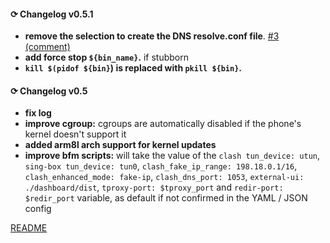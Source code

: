 #### ⟳ Changelog v0.5.1
+ **remove the selection to create the DNS resolve.conf file**. [#3 (comment)](https://github.com/taamarin/box_for_magisk/issues/3#issuecomment-1475454926)
+ **add force stop `${bin_name}`.** if stubborn
+ **`kill $(pidof ${bin}`) is replaced with `pkill ${bin}`.**

#### ⟳ Changelog v0.5
+ **fix log**
+ **improve cgroup:** cgroups are automatically disabled if the phone's kernel doesn't support it
+ **added arm8l arch support for kernel updates**
+ **improve bfm scripts:** will take the value of the `clash tun_device: utun`, `sing-box tun_device: tun0`, `clash_fake_ip_range: 198.18.0.1/16`, `clash_enhanced_mode: fake-ip`, `clash_dns_port: 1053`, `external-ui: ./dashboard/dist`, `tproxy-port: $tproxy_port` and `redir-port: $redir_port` variable, as default if not confirmed in the YAML / JSON config

[README](https://github.com/taamarin/box_for_magisk/blob/master/README.md)